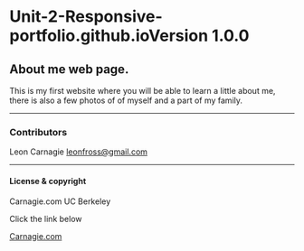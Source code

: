 # Unit-2-Responsive-portfolio.github.io**Version 1.0.0**

## About me web page.

This is my first website where you will be able to learn a little about me, there is also a few photos of of myself and a part of my family.  


---

### Contributors

Leon Carnagie <leonfross@gmail.com>

---

#### License & copyright

Carnagie.com UC Berkeley

Click the link below

[Carnagie.com](https://github.com/Leon0917/Leon-First-Website.github.io)
